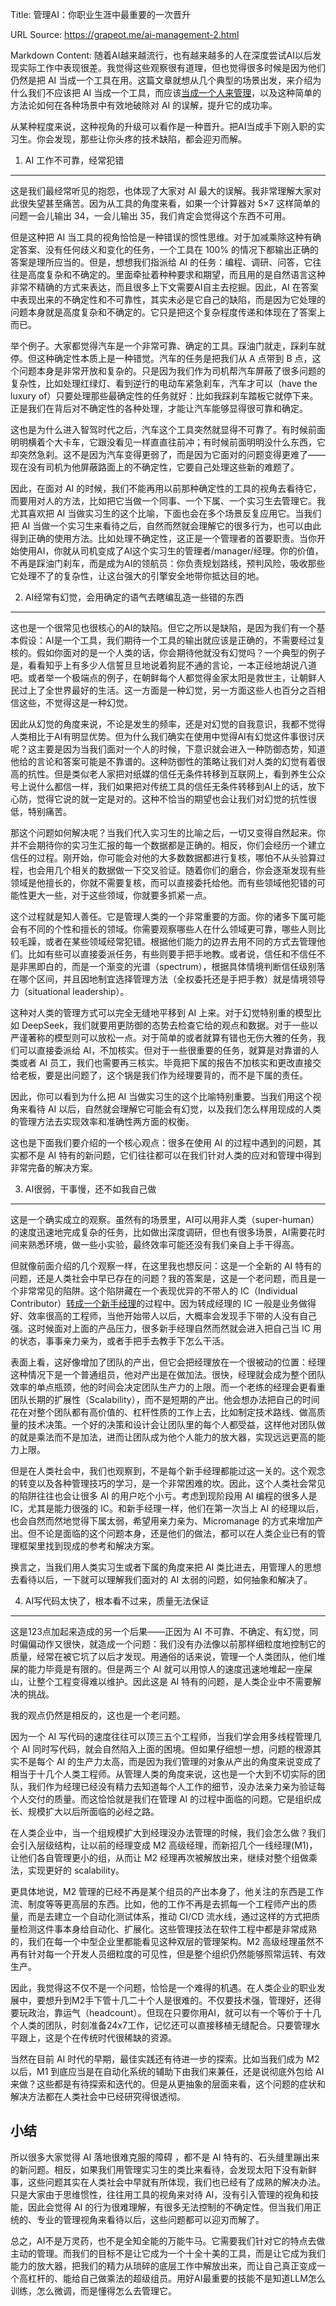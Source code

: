 Title: 管理AI：你职业生涯中最重要的一次晋升

URL Source: https://grapeot.me/ai-management-2.html

Markdown Content:
随着AI越来越流行，也有越来越多的人在深度尝试AI以后发现实际工作中表现很差。我觉得这些观察很有道理，但也觉得很多时候是因为他们仍然是把 AI 当成一个工具在用。这篇文章就想从几个典型的场景出发，来介绍为什么我们不应该把 AI 当成一个工具，而应该[当成一个人来管理](https://grapeot.me/ai-management.html)，以及这种简单的方法论如何在各种场景中有效地破除对 AI 的误解，提升它的成功率。

从某种程度来说，这种视角的升级可以看作是一种晋升。把AI当成手下刚入职的实习生。你会发现，那些让你头疼的技术缺陷，都会迎刃而解。

1. AI 工作不可靠，经常犯错
----------------

这是我们最经常听见的抱怨，也体现了大家对 AI 最大的误解。我非常理解大家对此很失望甚至痛苦。因为从工具的角度来看，如果一个计算器对 5×7 这样简单的问题一会儿输出 34，一会儿输出 35，我们肯定会觉得这个东西不可用。

但是这种把 AI 当工具的视角恰恰是一种错误的惯性思维。对于加减乘除这种有确定答案、没有任何歧义和变化的任务，一个工具在 100% 的情况下都输出正确的答案是理所应当的。但是，想想我们指派给 AI 的任务：编程、调研、问答，它往往是高度复杂和不确定的。里面牵扯着种种要求和期望，而且用的是自然语言这种非常不精确的方式来表达，而且很多上下文需要AI自主去挖掘。因此，AI 在答案中表现出来的不确定性和不可靠性，其实未必是它自己的缺陷，而是因为它处理的问题本身就是高度复杂和不确定的。它只是把这个复杂程度传递和体现在了答案上而已。

举个例子。大家都觉得汽车是一个非常可靠、确定的工具。踩油门就走，踩刹车就停。但这种确定性本质上是一种错觉。汽车的任务是把我们从 A 点带到 B 点，这个问题本身是非常开放和复杂的。只是因为我们作为司机帮汽车屏蔽了很多问题的复杂性，比如处理红绿灯、看到逆行的电动车紧急刹车，汽车才可以（have the luxury of）只要处理那些最确定性的任务就好：比如我踩刹车踏板它就停下来。正是我们在背后对不确定性的各种处理，才能让汽车能够显得很可靠和确定。

这也是为什么进入智驾时代之后，汽车这个工具突然就显得不可靠了。有时候前面明明横着个大卡车，它跟没看见一样直直往前冲；有时候前面明明没什么东西，它却突然急刹。这不是因为汽车变得更弱了，而是因为它面对的问题变得更难了——现在没有司机为他屏蔽路面上的不确定性，它要自己处理这些新的难题了。

因此，在面对 AI 的时候，我们不能再用以前那种确定性的工具的视角去看待它，而要用对人的方法，比如把它当做一个同事、一个下属、一个实习生去管理它。我尤其喜欢把 AI 当做实习生的这个比喻，下面也会在多个场景反复应用它。当我们把 AI 当做一个实习生来看待之后，自然而然就会理解它的很多行为，也可以由此得到正确的使用方法。比如处理不确定性，这正是一个管理者的首要职责。当你开始使用AI，你就从司机变成了AI这个实习生的管理者/manager/经理。你的价值，不再是踩油门刹车，而是成为AI的领航员：你负责规划路线，预判风险，吸收那些它处理不了的复杂性，让这台强大的引擎安全地带你抵达目的地。

2. AI经常有幻觉，会用确定的语气去瞎编乱造一些错的东西
-----------------------------

这也是一个很常见也很核心的AI的缺陷。但它之所以是缺陷，是因为我们有一个基本假设：AI是一个工具，我们期待一个工具的输出就应该是正确的，不需要经过复核的。假如你面对的是一个人类的话，你会期待他就没有幻觉吗？一个典型的例子是，看看知乎上有多少人信誓旦旦地说着狗屁不通的言论，一本正经地胡说八道吧。或者举一个极端点的例子，在朝鲜每个人都觉得金家太阳是救世主，让朝鲜人民过上了全世界最好的生活。这一方面是一种幻觉，另一方面这些人也百分之百相信这些，不觉得这是一种幻觉。

因此从幻觉的角度来说，不论是发生的频率，还是对幻觉的自我意识，我都不觉得人类相比于AI有明显优势。但为什么我们确实在使用中觉得AI有幻觉这件事很讨厌呢？这主要是因为当我们面对一个人的时候，下意识就会进入一种防御态势，知道他给的言论和答案可能是不靠谱的。这种防御性的策略让我们对人类的幻觉有着很高的抗性。但是类似老人家把对纸媒的信任无条件转移到互联网上，看到养生公众号上说什么都信一样，我们如果把对传统工具的信任无条件转移到AI上的话，放下心防，觉得它说的就一定是对的。这种不恰当的期望也会让我们对幻觉的抗性很低，特别痛苦。

那这个问题如何解决呢？当我们代入实习生的比喻之后，一切又变得自然起来。你并不会期待你的实习生汇报的每一个数据都是正确的。相反，你们会经历一个建立信任的过程。刚开始，你可能会对他的大多数数据都进行复核，哪怕不从头验算过程，也会用几个相关的数据做一下交叉验证。随着你们的磨合，你会逐渐发现有些领域是他擅长的，你就不需要复核，而可以直接委托给他。而有些领域他犯错的可能性更大一些，对于这些领域，你就要多抓紧一点。

这个过程就是知人善任。它是管理人类的一个非常重要的方面。你的诸多下属可能会有不同的个性和擅长的领域。你需要观察哪些人在什么领域更可靠，哪些人则比较毛躁，或者在某些领域经常犯错。根据他们能力的边界去用不同的方式去管理他们。比如有些可以直接委派任务，有些则要手把手地教。或者说，信任和不信任不是非黑即白的，而是一个渐变的光谱（spectrum），根据具体情境判断信任级别落在哪个区间，并且因地制宜选择管理方法（全权委托还是手把手教）就是情境领导力（situational leadership）。

这种对人类的管理方式可以完全无缝地平移到 AI 上来。对于幻觉特别重的模型比如 DeepSeek，我们就要用更防御的态势去检查它给的观点和数据。对于一些以严谨著称的模型则可以放松一点。对于简单的或者就算有错也无伤大雅的任务，我们可以直接委派给 AI，不加核实。但对于一些很重要的任务，就算是对靠谱的人类或者 AI 员工，我们也需要再三核实。毕竟把下属的报告不加核实和更改直接交给老板，要是出问题了，这个锅是我们作为经理要背的，而不是下属的责任。

因此，你可以看到为什么把 AI 当做实习生的这个比喻特别重要。当我们用这个视角来看待 AI 以后，自然就会理解它可能会有幻觉，以及我们怎么样用现成的人类的管理方法去实现效率和准确性两方面的权衡。

这也是下面我们要介绍的一个核心观点：很多在使用 AI 的过程中遇到的问题，其实都不是 AI 特有的新问题，它们往往都可以在我们针对人类的应对和管理中得到非常完备的解决方案。

3. AI很弱，干事慢，还不如我自己做
-------------------

这是一个确实成立的观察。虽然有的场景里，AI可以用非人类（super-human）的速度迅速地完成复杂的任务，比如做出深度调研，但也有很多场景，AI需要花时间来熟悉环境，做一些小实验，最终效率可能还没有我们亲自上手干得高。

但就像前面介绍的几个观察一样，在这里我也想反问：这是一个全新的 AI 特有的问题，还是人类社会中早已存在的问题？我的答案是，这是一个老问题，而且是一个非常常见的陷阱。这个陷阱藏在一个表现优异的不带人的 IC（Individual Contributor）[转成一个新手经理](https://grapeot.me/ai-comment-oriented-programming.html)的过程中。因为转成经理的 IC 一般是业务做得好、效率很高的工程师，当他开始带人以后，大概率会发现手下带的人没有自己强。这时候面对上面的产品压力，很多新手经理自然而然就会进入把自己当 IC 用的状态，事事亲力亲为，或者手把手去教手下怎么干活。

表面上看，这好像增加了团队的产出，但它会把经理放在一个很被动的位置：经理这种情况下是一个普通组员，他对产出是在做加法。很快，经理就会成为整个团队效率的单点瓶颈，他的时间会决定团队生产力的上限。而一个老练的经理会更看重团队长期的扩展性（Scalability），而不是短期的产出。他会想办法把自己的时间花在对整个团队都有高价值的、杠杆性质的工作上去，比如制定技术路线、做高质量的技术决策。一个好的决策和设计会让团队里的每个人都受益，这样他对团队做的就是乘法而不是加法，进而让团队成为他个人能力的放大器，实现远远更高的能力上限。

但是在人类社会中，我们也观察到，不是每个新手经理都能过这一关的。这个观念的转变以及各种管理技巧的学习，是一个非常困难的坎。因此，这个人类社会常见的陷阱往往也会让很多 AI 的用户吃个小亏。考虑到现阶段用 AI 编程的很多人是 IC，尤其是能力很强的 IC。和新手经理一样，他们在第一次当上 AI 的经理以后，也会自然而然地觉得下属太弱，希望用亲力亲为、Micromanage 的方式来增加产出。但不论是面临的这个问题本身，还是他们的做法，都可以在人类企业已有的管理框架里找到现成的参考和解决方案。

换言之，当我们用人类实习生或者下属的角度来把 AI 类比进去，用管理人的思想去看待以后，一下就可以理解我们面对的 AI 太弱的问题，如何抽象和解决了。

4. AI写代码太快了，根本看不过来，质量无法保证
-------------------------

这是123点加起来造成的另一个后果——正因为 AI 不可靠、不确定、有幻觉，同时偏偏动作又很快，就造成一个问题：我们没有办法像以前那样细粒度地控制它的质量，经常在被它坑了以后才发现。用通俗的话来说，管理一个人类团队，他们堆屎的能力毕竟是有限的。但是两三个 AI 就可以用惊人的速度迅速地堆起一座屎山，让整个工程变得难以维护。因此这是 AI 特有的问题，是人类企业中不需要解决的挑战。

我的观点仍然是相反的，这也是一个老问题。

因为一个 AI 写代码的速度往往可以顶三五个工程师，当我们学会用多线程管理几个 AI 同时写代码，就会自然陷入上面的困境。但如果仔细想一想，问题的根源其实不是每个 AI 的生产力太高，而是因为我们管理的对象从产出的角度来说变成了相当于十几个人类工程师。从管理人类的角度来说，这也是一个大到不切实际的团队，我们作为经理已经没有精力去知道每个人工作的细节，没办法亲力亲为验证每个人交付的质量。而这恰恰就是我们在管理 AI 的过程中面临的问题。它是组织成长、规模扩大以后所面临的必经之路。

在人类企业中，当一个组规模扩大到经理没办法管理的时候，我们会怎么做？我们会引入层级结构，让以前的经理变成 M2 高级经理，而新招几个一线经理(M1)，让他们各自管理更小的组，从而让 M2 经理再次被解放出来，继续对整个组做乘法，实现更好的 scalability。

更具体地说，M2 管理的已经不再是某个组员的产出本身了，他关注的东西是工作流、制度等等更高层的东西。比如，他的工作不再是去抓每一个工程师产出的质量，而是去建立一个自动化测试体系，推动 CI/CD 流水线，通过这样的方式把质量检测这件事本身给自动化、扩展化。这些管理技法在软件工程中都是非常成熟的，我们在每一个中型企业里都能看见这种双层的管理架构。M2 高级经理虽然不再有针对每一个开发人员细粒度的可见性，但是整个组织仍然能够照常运转、有效生产。

因此，我觉得这不仅不是一个问题，恰恰是一个难得的机遇。在人类企业的职业发展中，要想升到M2手下管十几二十个人是很难的。不仅要技术强，管理好，还得要玩政治，靠运气（headcount）。但现在只要你用AI，就可以有一个等价于十几个人类的团队，时刻准备24x7工作，记忆还可以直接移植无缝配合。只要管理水平跟上，这是个在传统时代很稀缺的资源。

当然在目前 AI 时代的早期，最佳实践还有待进一步的探索。比如当我们成为 M2 以后，M1 到底应当是在自动化系统的辅助下由我们来兼任，还是说彻底外包给 AI 来做？这些都是有待探索和迭代的。但是从更抽象的层面来看，这个问题的症状和解决方法都在人类社会中已经研究得很透彻。

小结
--

所以很多大家觉得 AI 落地很难克服的障碍 ，都不是 AI 特有的、石头缝里蹦出来的新问题。相反，如果我们用管理实习生的类比来看待，会发现太阳下没有新鲜事，这些问题其实在人类社会中早就有所体现，我们也已经有了成熟的解决办法。只是大家由于思维惯性，往往用工具的视角来对待 AI，没有引入管理的视角和技能，因此会觉得 AI 的行为很难理解，有很多无法控制的不确定性。但当我们用正统的、专业的管理视角来看待以后，这些问题都可以迎刃而解了。

总之，AI不是万灵药，也不是全知全能的万能牛马。它需要我们针对它的特点去做主动的管理。而我们的目标不是让它成为一个十全十美的工具，而是让它成为我们能力的放大器，把我们的精力从琐碎的底层工作中解放出来，而让自己真正变成一个高杠杆的、能给自己做乘法的超级组员。用好AI最重要的技能不是知道LLM怎么训练，怎么微调，而是懂得怎么去管理它。